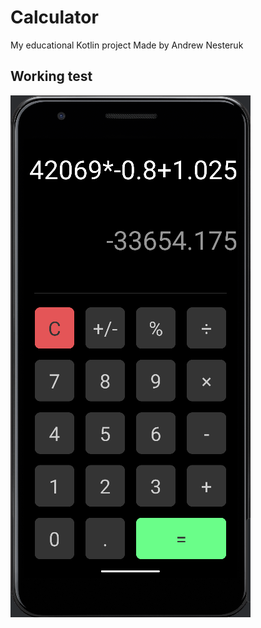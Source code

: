 # Calculator
My educational Kotlin project
Made by Andrew Nesteruk

## Working test 
![image](./calculator.png)